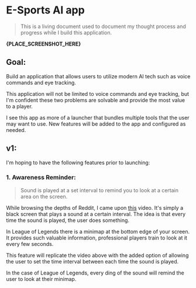 # E-Sports AI app

> This is a living document used to document my thought process and progress while I build this application.

**{PLACE_SCREENSHOT_HERE}**

## Goal:

Build an application that allows users to utilize modern AI tech such as voice commands and eye tracking.

This application will not be limited to voice commands and eye tracking, but I'm confident these two problems are solvable and provide the most value to a player.

I see this app as more of a launcher that bundles multiple tools that the user may want to use. New features will be added to the app and configured as needed.

## v1:

I'm hoping to have the following features prior to launching:

### 1. Awareness Reminder:

> Sound is played at a set interval to remind you to look at a certain area on the screen.

<Sound></Sound>

While browsing the depths of Reddit, I came upon [this](https://www.youtube.com/watch?v=lYmgW4UkyZU) video. It's simply a black screen that plays a sound at a certain interval. The idea is that every time the sound is played, the user does something.

In League of Legends there is a minimap at the bottom edge of your screen. It provides such valuable information, professional players train to look at it every few seconds.

This feature will replicate the video above with the added option of allowing the user to set the time interval between each time the sound is played.

In the case of League of Legends, every ding of the sound will remind the user to look at their minimap.
